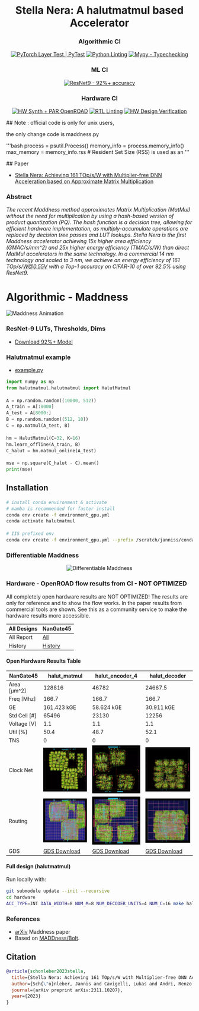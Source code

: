 <div align="center">

# Stella Nera: A halutmatmul based Accelerator

</div>

<div align="center">

### Algorithmic CI

[![PyTorch Layer Test | PyTest](https://github.com/joennlae/halutmatmul/actions/workflows/python_testing.yaml/badge.svg)](https://github.com/joennlae/halutmatmul/actions/workflows/python_testing.yaml)
[![Python Linting](https://github.com/joennlae/halutmatmul/actions/workflows/linting.yaml/badge.svg)](https://github.com/joennlae/halutmatmul/actions/workflows/linting.yaml)
[![Mypy - Typechecking](https://github.com/joennlae/halutmatmul/actions/workflows/python_typing.yaml/badge.svg)](https://github.com/joennlae/halutmatmul/actions/workflows/python_typing.yaml)

### ML CI

[![ResNet9 - 92%+ accuracy](https://github.com/joennlae/halutmatmul/actions/workflows/resnet9_validation.yaml/badge.svg)](https://github.com/joennlae/halutmatmul/actions/workflows/resnet9_validation.yaml)

### Hardware CI

[![HW Synth + PAR OpenROAD](https://github.com/joennlae/halutmatmul/actions/workflows/hw_openroad.yaml/badge.svg)](https://github.com/joennlae/halutmatmul/actions/workflows/hw_openroad.yaml)
[![RTL Linting](https://github.com/joennlae/halutmatmul/actions/workflows/hw_linting.yaml/badge.svg)](https://github.com/joennlae/halutmatmul/actions/workflows/hw_linting.yaml)
[![HW Design Verification](https://github.com/joennlae/halutmatmul/actions/workflows/hw_dv.yaml/badge.svg)](https://github.com/joennlae/halutmatmul/actions/workflows/hw_dv.yaml)

</div>

<div>
## Note : official code is only for unix users,

the only change code is maddness.py

'''bash
process = psutil.Process()
memory_info = process.memory_info()
max_memory = memory_info.rss # Resident Set Size (RSS) is used as an
'''

</div>
## Paper

- [Stella Nera: Achieving 161 TOp/s/W with Multiplier-free DNN Acceleration based on Approximate Matrix Multiplication](https://arxiv.org/abs/2311.10207)

### Abstract

_The recent Maddness method approximates Matrix Multiplication (MatMul) without the need for multiplication by using a hash-based version of product quantization (PQ). The hash function is a decision tree, allowing for efficient hardware implementation, as multiply-accumulate operations are replaced by decision tree passes and LUT lookups. Stella Nera is the first Maddness accelerator achieving 15x higher area efficiency (GMAC/s/mm^2) and 25x higher energy efficiency (TMAC/s/W) than direct MatMul accelerators in the same technology. In a commercial 14 nm technology and scaled to 3 nm, we achieve an energy efficiency of 161 TOp/s/W@0.55V with a Top-1 accuracy on CIFAR-10 of over 92.5% using ResNet9._

# Algorithmic - Maddness

![Maddness Animation](/docs/images/maddness_animation.webp)

### ResNet-9 LUTs, Thresholds, Dims

- [Download 92%+ Model](https://iis-people.ee.ethz.ch/~janniss/resnet9-best-int8.pth)

### Halutmatmul example

- [example.py](src/python/example.py)

```python
import numpy as np
from halutmatmul.halutmatmul import HalutMatmul

A = np.random.random((10000, 512))
A_train = A[:8000]
A_test = A[8000:]
B = np.random.random((512, 10))
C = np.matmul(A_test, B)

hm = HalutMatmul(C=32, K=16)
hm.learn_offline(A_train, B)
C_halut = hm.matmul_online(A_test)

mse = np.square(C_halut - C).mean()
print(mse)
```

## Installation

```bash
# install conda environment & activate
# mamba is recommended for faster install
conda env create -f environment_gpu.yml
conda activate halutmatmul

# IIS prefixed env
conda env create -f environment_gpu.yml --prefix /scratch/janniss/conda/halutmatmul_gpu
```

### Differentiable Maddness

<div align="center">
<img src="docs/images/code_preview.png" alt="Differentiable Maddness" width="600"> 
</div>

### Hardware - OpenROAD flow results from CI - NOT OPTIMIZED

All completely open hardware results are NOT OPTIMIZED! The results are only for reference and to show the flow works. In the paper results from commercial tools are shown. See this as a community service to make the hardware results more accessible.

| All Designs | NanGate45                                                                                       |
| ----------- | ----------------------------------------------------------------------------------------------- |
| All Report  | [All](https://github.com/joennlae/halutmatmul-openroad-reports/tree/main/latest/nangate45)      |
| History     | [History](https://github.com/joennlae/halutmatmul-openroad-reports/tree/main/history/nangate45) |

#### Open Hardware Results Table

| NanGate45    | halut_matmul                                                                                                                                                                 | halut_encoder_4                                                                                                                                                                 | halut_decoder                                                                                                                                                                 |
| ------------ | ---------------------------------------------------------------------------------------------------------------------------------------------------------------------------- | ------------------------------------------------------------------------------------------------------------------------------------------------------------------------------- | ----------------------------------------------------------------------------------------------------------------------------------------------------------------------------- |
| Area [μm^2]  | 128816                                                                                                                                                                       | 46782                                                                                                                                                                           | 24667.5                                                                                                                                                                       |
| Freq [Mhz]   | 166.7                                                                                                                                                                        | 166.7                                                                                                                                                                           | 166.7                                                                                                                                                                         |
| GE           | 161.423 kGE                                                                                                                                                                  | 58.624 kGE                                                                                                                                                                      | 30.911 kGE                                                                                                                                                                    |
| Std Cell [#] | 65496                                                                                                                                                                        | 23130                                                                                                                                                                           | 12256                                                                                                                                                                         |
| Voltage [V]  | 1.1                                                                                                                                                                          | 1.1                                                                                                                                                                             | 1.1                                                                                                                                                                           |
| Util [%]     | 50.4                                                                                                                                                                         | 48.7                                                                                                                                                                            | 52.1                                                                                                                                                                          |
| TNS          | 0                                                                                                                                                                            | 0                                                                                                                                                                               | 0                                                                                                                                                                             |
| Clock Net    | <img src="https://raw.githubusercontent.com/joennlae/halutmatmul-openroad-reports/main/latest/nangate45/halut_matmul/reports/final_clocks.webp" alt="Clock Net" width="150"> | <img src="https://raw.githubusercontent.com/joennlae/halutmatmul-openroad-reports/main/latest/nangate45/halut_encoder_4/reports/final_clocks.webp" alt="Clock Net" width="150"> | <img src="https://raw.githubusercontent.com/joennlae/halutmatmul-openroad-reports/main/latest/nangate45/halut_decoder/reports/final_clocks.webp" alt="Clock Net" width="150"> |
| Routing      | <img src="https://raw.githubusercontent.com/joennlae/halutmatmul-openroad-reports/main/latest/nangate45/halut_matmul/reports/final_routing.webp" alt="Routing" width="150">  | <img src="https://raw.githubusercontent.com/joennlae/halutmatmul-openroad-reports/main/latest/nangate45/halut_encoder_4/reports/final_routing.webp" alt="Routing" width="150">  | <img src="https://raw.githubusercontent.com/joennlae/halutmatmul-openroad-reports/main/latest/nangate45/halut_decoder/reports/final_routing.webp" alt="Routing" width="150">  |
| GDS          | [GDS Download](https://raw.githubusercontent.com/joennlae/halutmatmul-openroad-reports/main/latest/nangate45/halut_matmul/results/6_final.gds)                               | [GDS Download](https://raw.githubusercontent.com/joennlae/halutmatmul-openroad-reports/main/latest/nangate45/halut_encoder_4/results/6_final.gds)                               | [GDS Download](https://raw.githubusercontent.com/joennlae/halutmatmul-openroad-reports/main/latest/nangate45/halut_decoder/results/6_final.gds)                               |

#### Full design (halutmatmul)

Run locally with:

```bash
git submodule update --init --recursive
cd hardware
ACC_TYPE=INT DATA_WIDTH=8 NUM_M=8 NUM_DECODER_UNITS=4 NUM_C=16 make halut-open-synth-and-pnr-halut_matmul
```

### References

- [arXiv](https://arxiv.org/abs/2106.10860) Maddness paper
- Based on [MADDness/Bolt](https://github.com/dblalock/bolt).

## Citation

```bibtex
@article{schonleber2023stella,
  title={Stella Nera: Achieving 161 TOp/s/W with Multiplier-free DNN Acceleration based on Approximate Matrix Multiplication},
  author={Sch{\"o}nleber, Jannis and Cavigelli, Lukas and Andri, Renzo and Perotti, Matteo and Benini, Luca},
  journal={arXiv preprint arXiv:2311.10207},
  year={2023}
}
```
